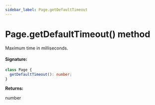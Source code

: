 ```yaml
---
sidebar_label: Page.getDefaultTimeout
---
```


# Page.getDefaultTimeout() method

Maximum time in milliseconds.

#### Signature:

```typescript
class Page {
  getDefaultTimeout(): number;
}
```

**Returns:**

number
